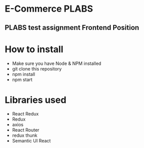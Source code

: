 # E-Commerce PLABS

## PLABS test assignment Frontend Position

# How to install

- Make sure you have Node & NPM installed
- git clone this repository
- npm install
- npm start

# Libraries used

- React Redux
- Redux
- axios
- React Router
- redux thunk
- Semantic UI React
